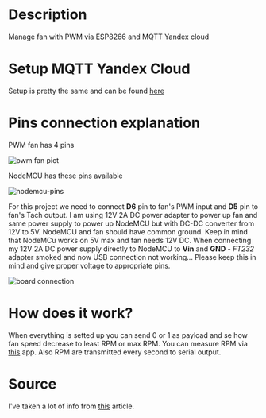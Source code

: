 # Description
Manage fan with PWM via ESP8266 and MQTT Yandex cloud

# Setup MQTT Yandex Cloud
Setup is pretty the same and can be found [here](https://github.com/fresh-fx59/iot-mqtt-yandex-cloud-with-esp8266/blob/main/README.md)

# Pins connection explanation
PWM fan has 4 pins

![pwm fan pict](https://github.com/fresh-fx59/iot-mqtt-yc-esp8266-pwm-fan/assets/5788874/f0f2b57a-c73c-4b59-8fc1-4267effa9688)

NodeMCU has these pins available

![nodemcu-pins](https://github.com/fresh-fx59/iot-mqtt-yc-esp8266-pwm-fan/assets/5788874/9bc3d5d0-2901-4cf2-a210-ccffb46660bd)

For this project we need to connect **D6** pin to fan's PWM input and **D5** pin to fan's Tach output. I am using 12V 2A DC power adapter to power up fan and same power supply to power up NodeMCU but with DC-DC converter from 12V to 5V. NodeMCU and fan should have common ground. Keep in mind that NodeMCu works on 5V max and fan needs 12V DC. When connecting my 12V 2A DC power supply directly to NodeMCU to **Vin** and **GND** - _FT232_ adapter smoked and now USB connection not working... Please keep this in mind and give proper voltage to appropriate pins.

![board connection](https://github.com/fresh-fx59/iot-mqtt-yc-esp8266-pwm-fan/assets/5788874/57513105-9efd-48ec-912a-8413a9bf614d)

# How does it work?
When everything is setted up you can send 0 or 1 as payload and se how fan speed decrease to least RPM or max RPM. You can measure RPM via [this](https://play.google.com/store/apps/details?id=com.ToolsCompany.TachometerRPM) app. Also RPM are transmitted every second to serial output.

# Source
I've taken a lot of info from [this](https://mysku.club/blog/diy/97421.html) article.


